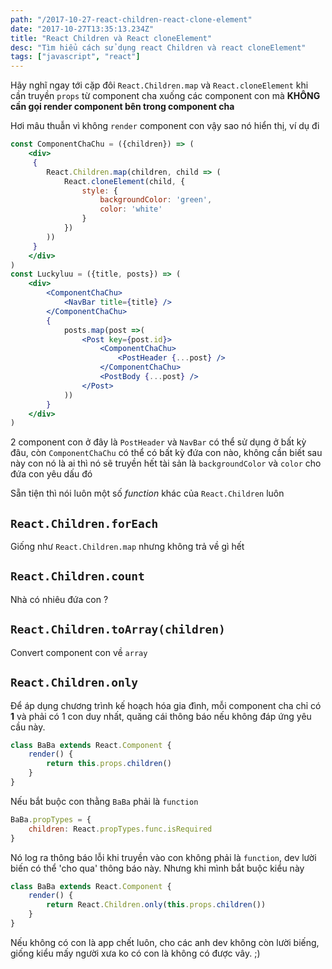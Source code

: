 ```yaml
---
path: "/2017-10-27-react-children-react-clone-element"
date: "2017-10-27T13:35:13.234Z"
title: "React Children và React cloneElement"
desc: "Tìm hiểu cách sử dụng react Children và react cloneElement"
tags: ["javascript", "react"]
---
```


Hãy nghĩ ngay tới cặp đôi `React.Children.map` và `React.cloneElement` khi cần truyền `props` từ component cha xuống các component con mà **KHÔNG cần gọi render component bên trong component cha**

Hơi mâu thuẫn vì không `render` component con vậy sao nó hiển thị, ví dụ đi

```jsx
const ComponentChaChu = ({children}) => (
    <div>
     {
        React.Children.map(children, child => (
            React.cloneElement(child, {
                style: {
                    backgroundColor: 'green',
                    color: 'white'
                }
            })
        ))
     }
    </div>
)
const Luckyluu = ({title, posts}) => (
    <div>
        <ComponentChaChu>
            <NavBar title={title} />
        </ComponentChaChu>
        {
            posts.map(post =>(
                <Post key={post.id}>
                    <ComponentChaChu>
                        <PostHeader {...post} /> 
                    </ComponentChaChu>
                    <PostBody {...post} />
                </Post>
            ))
        }
    </div>
)
```

2 component con ở đây là `PostHeader` và `NavBar` có thể sử dụng ở bất kỳ đâu, còn `ComponentChaChu` có thể có bất kỳ đứa con nào, không cần biết sau này con nó là ai thì nó sẽ truyền hết tài sản là `backgroundColor` và `color` cho đứa con yêu dấu đó

Sẵn tiện thì nói luôn một số *function* khác của `React.Children` luôn

## `React.Children.forEach`

Giống như `React.Children.map` nhưng không trả về gì hết

## `React.Children.count`

Nhà có nhiêu đứa con ?

## `React.Children.toArray(children)`

Convert component con về `array`

## `React.Children.only`

Để áp dụng chương trình kế hoạch hóa gia đình, mỗi component cha chỉ có **1** và phải có 1 con duy nhất, quăng cái thông báo nếu không đáp ứng yêu cầu này.

```jsx
class BaBa extends React.Component {
    render() {
        return this.props.children()
    }
}
```

Nếu bắt buộc con thằng `BaBa` phải là `function`

```jsx
BaBa.propTypes = {
    children: React.propTypes.func.isRequired
}
```

Nó log ra thông báo lỗi khi truyền vào con không phải là `function`, dev lười biến có thể 'cho qua' thông báo này. Nhưng khi mình bắt buộc kiểu này

```jsx
class BaBa extends React.Component {
    render() {
        return React.Children.only(this.props.children())
    }
}
```

Nếu không có con là app chết luôn, cho các anh dev không còn lười biếng, giống kiểu mấy người xưa ko có con là không có được vây. ;)